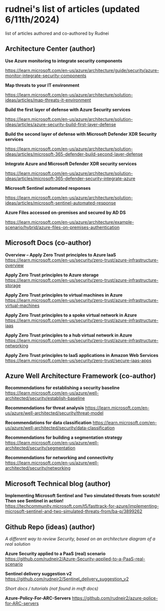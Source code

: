 # rudnei's list of articles (updated 6/11th/2024)
list of articles authored and co-authored by Rudnei

## Architecture Center (author)

**Use Azure monitoring to integrate security components**

https://learn.microsoft.com/en-us/azure/architecture/guide/security/azure-monitor-integrate-security-components

**Map threats to your IT environment**

https://learn.microsoft.com/en-us/azure/architecture/solution-ideas/articles/map-threats-it-environment

**Build the first layer of defense with Azure Security services**

https://learn.microsoft.com/en-us/azure/architecture/solution-ideas/articles/azure-security-build-first-layer-defense

**Build the second layer of defense with Microsoft Defender XDR Security services**

https://learn.microsoft.com/en-us/azure/architecture/solution-ideas/articles/microsoft-365-defender-build-second-layer-defense

**Integrate Azure and Microsoft Defender XDR security services**

https://learn.microsoft.com/en-us/azure/architecture/solution-ideas/articles/microsoft-365-defender-security-integrate-azure

**Microsoft Sentinel automated responses**

https://learn.microsoft.com/en-us/azure/architecture/solution-ideas/articles/microsoft-sentinel-automated-response

**Azure Files accessed on-premises and secured by AD DS**

https://learn.microsoft.com/en-us/azure/architecture/example-scenario/hybrid/azure-files-on-premises-authentication


## Microsoft Docs (co-author)

**Overview – Apply Zero Trust principles to Azure IaaS**
https://learn.microsoft.com/en-us/security/zero-trust/azure-infrastructure-overview

**Apply Zero Trust principles to Azure storage**
https://learn.microsoft.com/en-us/security/zero-trust/azure-infrastructure-storage

**Apply Zero Trust principles to virtual machines in Azure**
https://learn.microsoft.com/en-us/security/zero-trust/azure-infrastructure-virtual-machines

**Apply Zero Trust principles to a spoke virtual network in Azure**
https://learn.microsoft.com/en-us/security/zero-trust/azure-infrastructure-iaas

**Apply Zero Trust principles to a hub virtual network in Azure**
https://learn.microsoft.com/en-us/security/zero-trust/azure-infrastructure-networking

**Apply Zero Trust principles to IaaS applications in Amazon Web Services**
https://learn.microsoft.com/en-us/security/zero-trust/secure-iaas-apps



## Azure Well Architecture Framework (co-author)

**Recommendations for establishing a security baseline**
https://learn.microsoft.com/en-us/azure/well-architected/security/establish-baseline

**Recommendations for threat analysis**
https://learn.microsoft.com/en-us/azure/well-architected/security/threat-model

**Recommendations for data classification**
https://learn.microsoft.com/en-us/azure/well-architected/security/data-classification

**Recommendations for building a segmentation strategy**
https://learn.microsoft.com/en-us/azure/well-architected/security/segmentation

**Recommendations for networking and connectivity**
https://learn.microsoft.com/en-us/azure/well-architected/security/networking


## Microsoft Technical blog (author)

**Implementing Microsoft Sentinel and Two simulated threats from scratch! Then see Sentinel in action!**
https://techcommunity.microsoft.com/t5/fasttrack-for-azure/implementing-microsoft-sentinel-and-two-simulated-threats-from/ba-p/3899262


## Github Repo (ideas) (author) 

*A different way to review Security, based on an architecture diagram of a real solution*

**Azure Security applied to a PaaS (real) scenario**
https://github.com/rudneir2/Azure-Security-applied-to-a-PaaS-real-scenario

**Sentinel delivery suggestion v2**
https://github.com/rudneir2/Sentinel_delivery_suggestion_v2

*Short docs / tutorials (not found in msft docs)*

**Azure-Policy-For-ARC-Servers**
https://github.com/rudneir2/azure-police-for-ARC-servers



